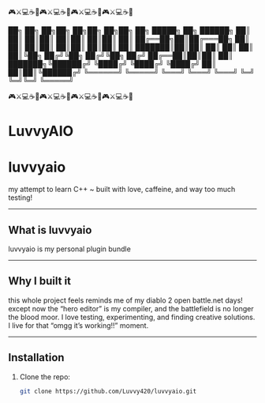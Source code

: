 🎮⚔️💻☕💖🎮⚔️💻☕💖🎮⚔️💻☕💖🎮⚔️💻☕💖

██╗     ██╗   ██╗██╗   ██╗██╗   ██╗██╗   ██╗     █████╗ ██╗ ██████╗ 
██║     ██║   ██║██║   ██║██║   ██║██║   ██║    ██╔══██╗██║██╔═══██╗
██║     ██║   ██║██║   ██║██║   ██║██║   ██║    ███████║██║██║   ██║
██║     ██║   ██║╚██╗ ██╔╝╚██╗ ██╔╝╚██╗ ██╔╝    ██╔══██║██║██║   ██║
███████╗╚██████╔╝ ╚████╔╝  ╚████╔╝  ╚████╔╝     ██║  ██║██║╚██████╔╝
╚══════╝ ╚═════╝   ╚═══╝    ╚═══╝    ╚═══╝      ╚═╝  ╚═╝╚═╝ ╚═════╝ 

🎮⚔️💻☕💖🎮⚔️💻☕💖🎮⚔️💻☕💖🎮⚔️💻☕💖


# LuvvyAIO

# luvvyaio  
my attempt to learn C++ ~ built with love, caffeine, and way too much testing!

---

## What is luvvyaio  
luvvyaio is my personal plugin bundle

---

## Why I built it  
this whole project feels reminds me of my diablo 2 open battle.net days! except now the “hero editor” is my compiler, and the battlefield is no longer the blood moor. I love testing, experimenting, and finding creative solutions. I live for that “omgg it’s working!!” moment.

---

## Installation  
1. Clone the repo:  
   ```bash
   git clone https://github.com/Luvvy420/luvvyaio.git
